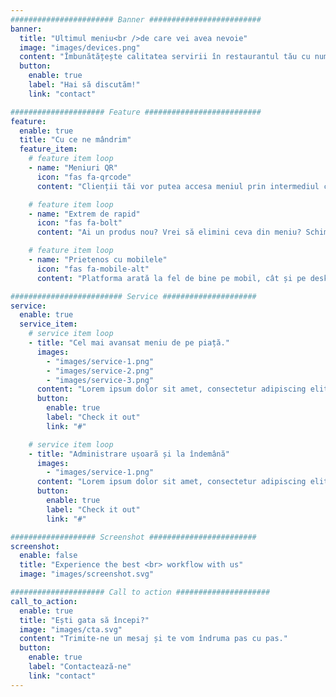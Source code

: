 ```yaml
---
####################### Banner #########################
banner:
  title: "Ultimul meniu<br />de care vei avea nevoie"
  image: "images/devices.png"
  content: "Îmbunătățește calitatea servirii în restaurantul tău cu numai câteva click-uri.<br />Este simplu, îți promitem! 🙂"
  button:
    enable: true
    label: "Hai să discutăm!"
    link: "contact"

##################### Feature ##########################
feature:
  enable: true
  title: "Cu ce ne mândrim"
  feature_item:
    # feature item loop
    - name: "Meniuri QR"
      icon: "fas fa-qrcode"
      content: "Clienții tăi vor putea accesa meniul prin intermediul camerei telefonului"

    # feature item loop
    - name: "Extrem de rapid"
      icon: "fas fa-bolt"
      content: "Ai un produs nou? Vrei să elimini ceva din meniu? Schimbările se aplică în timp real!"

    # feature item loop
    - name: "Prietenos cu mobilele"
      icon: "fas fa-mobile-alt"
      content: "Platforma arată la fel de bine pe mobil, cât și pe desktop"

######################### Service #####################
service:
  enable: true
  service_item:
    # service item loop
    - title: "Cel mai avansat meniu de pe piață."
      images:
        - "images/service-1.png"
        - "images/service-2.png"
        - "images/service-3.png"
      content: "Lorem ipsum dolor sit amet, consectetur adipiscing elit. Consequat tristique eget amet, tempus eu at consecttur. Leo facilisi nunc viverra tellus. Ac laoreet sit vel consquat. consectetur adipiscing elit. Consequat tristique eget amet, tempus eu at consecttur. Leo facilisi nunc viverra tellus. Ac laoreet sit vel consquat."
      button:
        enable: true
        label: "Check it out"
        link: "#"

    # service item loop
    - title: "Administrare ușoară și la îndemână"
      images:
        - "images/service-1.png"
      content: "Lorem ipsum dolor sit amet, consectetur adipiscing elit. Consequat tristique eget amet, tempus eu at consecttur. Leo facilisi nunc viverra tellus. Ac laoreet sit vel consquat. consectetur adipiscing elit. Consequat tristique eget amet, tempus eu at consecttur. Leo facilisi nunc viverra tellus. Ac laoreet sit vel consquat."
      button:
        enable: true
        label: "Check it out"
        link: "#"

################### Screenshot ########################
screenshot:
  enable: false
  title: "Experience the best <br> workflow with us"
  image: "images/screenshot.svg"

##################### Call to action #####################
call_to_action:
  enable: true
  title: "Ești gata să începi?"
  image: "images/cta.svg"
  content: "Trimite-ne un mesaj și te vom îndruma pas cu pas."
  button:
    enable: true
    label: "Contactează-ne"
    link: "contact"
---
```

